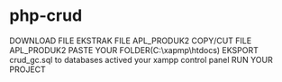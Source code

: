 # php-crud
DOWNLOAD FILE 
EKSTRAK FILE APL_PRODUK2
COPY/CUT FILE APL_PRODUK2
PASTE YOUR FOLDER(C:\xapmp\htdocs)
EKSPORT crud_gc.sql to databases actived your xampp control panel RUN YOUR PROJECT
